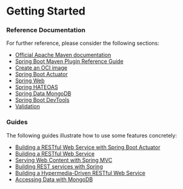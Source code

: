 # Getting Started

### Reference Documentation
For further reference, please consider the following sections:

* [Official Apache Maven documentation](https://maven.apache.org/guides/index.html)
* [Spring Boot Maven Plugin Reference Guide](https://docs.spring.io/spring-boot/docs/2.4.1/maven-plugin/reference/html/)
* [Create an OCI image](https://docs.spring.io/spring-boot/docs/2.4.1/maven-plugin/reference/html/#build-image)
* [Spring Boot Actuator](https://docs.spring.io/spring-boot/docs/2.4.1/reference/htmlsingle/#production-ready)
* [Spring Web](https://docs.spring.io/spring-boot/docs/2.4.1/reference/htmlsingle/#boot-features-developing-web-applications)
* [Spring HATEOAS](https://docs.spring.io/spring-boot/docs/2.4.1/reference/htmlsingle/#boot-features-spring-hateoas)
* [Spring Data MongoDB](https://docs.spring.io/spring-boot/docs/2.4.1/reference/htmlsingle/#boot-features-mongodb)
* [Spring Boot DevTools](https://docs.spring.io/spring-boot/docs/2.4.1/reference/htmlsingle/#using-boot-devtools)
* [Validation](https://docs.spring.io/spring-boot/docs/2.4.1/reference/htmlsingle/#boot-features-validation)

### Guides
The following guides illustrate how to use some features concretely:

* [Building a RESTful Web Service with Spring Boot Actuator](https://spring.io/guides/gs/actuator-service/)
* [Building a RESTful Web Service](https://spring.io/guides/gs/rest-service/)
* [Serving Web Content with Spring MVC](https://spring.io/guides/gs/serving-web-content/)
* [Building REST services with Spring](https://spring.io/guides/tutorials/bookmarks/)
* [Building a Hypermedia-Driven RESTful Web Service](https://spring.io/guides/gs/rest-hateoas/)
* [Accessing Data with MongoDB](https://spring.io/guides/gs/accessing-data-mongodb/)

